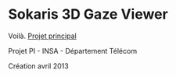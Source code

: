 Sokaris 3D Gaze Viewer
=======
Voilà.
[Projet principal](https://github.com/garnierclement/sokaris)

Projet PI - INSA - Département Télécom

Création avril 2013
